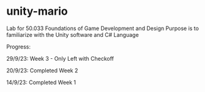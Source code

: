 # unity-mario

Lab for 50.033 Foundations of Game Development and Design
Purpose is to familiarize with the Unity software and C# Language


Progress:

29/9/23: Week 3 - Only Left with Checkoff

20/9/23: Completed Week 2

14/9/23: Completed Week 1
